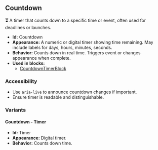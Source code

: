 ## Countdown
⏳ A timer that counts down to a specific time or event, often used for deadlines or launches.
- **Id:** Countdown
- **Appearance:** A numeric or digital timer showing time remaining. May include labels for days, hours, minutes, seconds.
- **Behavior:** Counts down in real time. Triggers event or changes appearance when complete.
- **Used in blocks:**
  - [CountdownTimerBlock](../blocks/CountdownTimerBlock.md)
### Accessibility
- Use `aria-live` to announce countdown changes if important.
- Ensure timer is readable and distinguishable.

### Variants
#### Countdown - **Timer**
- **Id:** Timer
- **Appearance:** Digital timer.
- **Behavior:** Counts down time.
